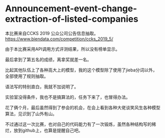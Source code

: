 # Announcement-event-change-extraction-of-listed-companies
本比赛来自CCKS 2019 公众公司公告信息抽取。
https://www.biendata.com/competition/ccks_2019_5/

由于本比赛采用API调用方式评测结果，所以没有榜单显示。

最后拿到了第五名的成绩，离拿奖就差一名。

比起其他队伍上了各种高大上的模型，我的这个模型除了使用了jieba分词以外，全部使用了规则抽取。

语法写的特别直白，我就不加说明了。

实验室没得条件，我也不是搞算法的，任务下来了，也冒得办法。

花了俩个月，最后虽然得到了参会的机会，在会上看到各种大佬谈笑风生各种模型算法，见识到了山外有山。



不过通过这一次比赛，也对自己的代码能力有了一次锻炼，虽然各种结构写的稀烂，放到github上，也算是提醒自己吧。



